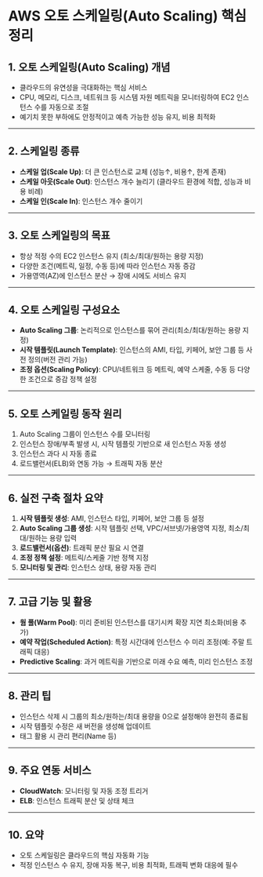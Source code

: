 # AWS 오토 스케일링(Auto Scaling) 핵심 정리

## 1. 오토 스케일링(Auto Scaling) 개념
- 클라우드의 유연성을 극대화하는 핵심 서비스
- CPU, 메모리, 디스크, 네트워크 등 시스템 자원 메트릭을 모니터링하여 EC2 인스턴스 수를 자동으로 조절
- 예기치 못한 부하에도 안정적이고 예측 가능한 성능 유지, 비용 최적화

---

## 2. 스케일링 종류
- **스케일 업(Scale Up)**: 더 큰 인스턴스로 교체 (성능↑, 비용↑, 한계 존재)
- **스케일 아웃(Scale Out)**: 인스턴스 개수 늘리기 (클라우드 환경에 적합, 성능과 비용 비례)
- **스케일 인(Scale In)**: 인스턴스 개수 줄이기

---

## 3. 오토 스케일링의 목표
- 항상 적정 수의 EC2 인스턴스 유지 (최소/최대/원하는 용량 지정)
- 다양한 조건(메트릭, 일정, 수동 등)에 따라 인스턴스 자동 증감
- 가용영역(AZ)에 인스턴스 분산 → 장애 시에도 서비스 유지

---

## 4. 오토 스케일링 구성요소
- **Auto Scaling 그룹**: 논리적으로 인스턴스를 묶어 관리(최소/최대/원하는 용량 지정)
- **시작 템플릿(Launch Template)**: 인스턴스의 AMI, 타입, 키페어, 보안 그룹 등 사전 정의(버전 관리 가능)
- **조정 옵션(Scaling Policy)**: CPU/네트워크 등 메트릭, 예약 스케줄, 수동 등 다양한 조건으로 증감 정책 설정

---

## 5. 오토 스케일링 동작 원리
1. Auto Scaling 그룹이 인스턴스 수를 모니터링
2. 인스턴스 장애/부족 발생 시, 시작 템플릿 기반으로 새 인스턴스 자동 생성
3. 인스턴스 과다 시 자동 종료
4. 로드밸런서(ELB)와 연동 가능 → 트래픽 자동 분산

---

## 6. 실전 구축 절차 요약
1. **시작 템플릿 생성**: AMI, 인스턴스 타입, 키페어, 보안 그룹 등 설정
2. **Auto Scaling 그룹 생성**: 시작 템플릿 선택, VPC/서브넷/가용영역 지정, 최소/최대/원하는 용량 입력
3. **로드밸런서(옵션)**: 트래픽 분산 필요 시 연결
4. **조정 정책 설정**: 메트릭/스케줄 기반 정책 지정
5. **모니터링 및 관리**: 인스턴스 상태, 용량 자동 관리

---

## 7. 고급 기능 및 활용
- **웜 풀(Warm Pool)**: 미리 준비된 인스턴스를 대기시켜 확장 지연 최소화(비용 추가)
- **예약 작업(Scheduled Action)**: 특정 시간대에 인스턴스 수 미리 조정(예: 주말 트래픽 대응)
- **Predictive Scaling**: 과거 메트릭을 기반으로 미래 수요 예측, 미리 인스턴스 조정

---

## 8. 관리 팁
- 인스턴스 삭제 시 그룹의 최소/원하는/최대 용량을 0으로 설정해야 완전히 종료됨
- 시작 템플릿 수정은 새 버전을 생성해 업데이트
- 태그 활용 시 관리 편리(Name 등)

---

## 9. 주요 연동 서비스
- **CloudWatch**: 모니터링 및 자동 조정 트리거
- **ELB**: 인스턴스 트래픽 분산 및 상태 체크

---

## 10. 요약
- 오토 스케일링은 클라우드의 핵심 자동화 기능
- 적정 인스턴스 수 유지, 장애 자동 복구, 비용 최적화, 트래픽 변화 대응에 필수
